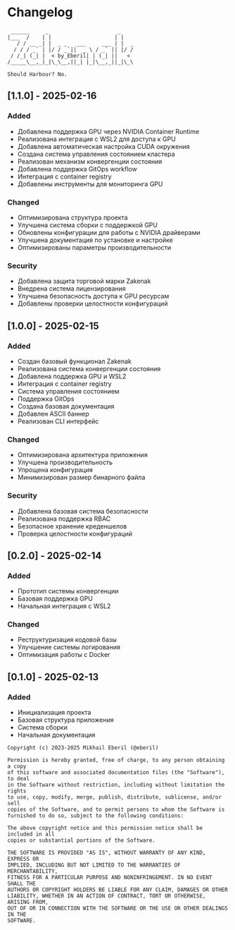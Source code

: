 # Changelog
```ascii
 ______     _                      _    
|___  /    | |                    | |   
   / / __ _| |  _ _   ___     ___ | |  _
  / / / _` | |/ / _`||  _ \ / _` || |/ /
 / /_| (_| |  < by_Eberil| | (_| ||   < 
/_____\__,_|_|\_\__,||_| |_|\__,_||_|\_\

Should Harbour?	No.
```
## [1.1.0] -  2025-02-16

### Added
- Добавлена поддержка GPU через NVIDIA Container Runtime
- Реализована интеграция с WSL2 для доступа к GPU
- Добавлена автоматическая настройка CUDA окружения
- Создана система управления состоянием кластера
- Реализован механизм конвергенции состояния
- Добавлена поддержка GitOps workflow
- Интеграция с container registry
- Добавлены инструменты для мониторинга GPU

### Changed
- Оптимизирована структура проекта
- Улучшена система сборки с поддержкой GPU
- Обновлены конфигурации для работы с NVIDIA драйверами
- Улучшена документация по установке и настройке
- Оптимизированы параметры производительности

### Security
- Добавлена защита торговой марки Zakenak
- Внедрена система лицензирования
- Улучшена безопасность доступа к GPU ресурсам
- Добавлены проверки целостности конфигураций

## [1.0.0] -  2025-02-15

### Added
- Создан базовый функционал Zakenak
- Реализована система конвергенции состояния
- Добавлена поддержка GPU и WSL2
- Интеграция с container registry
- Система управления состоянием
- Поддержка GitOps
- Создана базовая документация
- Добавлен ASCII баннер
- Реализован CLI интерфейс

### Changed
- Оптимизирована архитектура приложения
- Улучшена производительность
- Упрощена конфигурация
- Минимизирован размер бинарного файла

### Security
- Добавлена базовая система безопасности
- Реализована поддержка RBAC
- Безопасное хранение креденшелов
- Проверка целостности конфигураций

## [0.2.0] -  2025-02-14

### Added
- Прототип системы конвергенции
- Базовая поддержка GPU
- Начальная интеграция с WSL2

### Changed
- Реструктуризация кодовой базы
- Улучшение системы логирования
- Оптимизация работы с Docker

## [0.1.0] -  2025-02-13

### Added
- Инициализация проекта
- Базовая структура приложения
- Система сборки
- Начальная документация

```plain text
Copyright (c) 2023-2025 Mikhail Eberil (@eberil)

Permission is hereby granted, free of charge, to any person obtaining a copy
of this software and associated documentation files (the "Software"), to deal
in the Software without restriction, including without limitation the rights
to use, copy, modify, merge, publish, distribute, sublicense, and/or sell
copies of the Software, and to permit persons to whom the Software is
furnished to do so, subject to the following conditions:

The above copyright notice and this permission notice shall be included in all
copies or substantial portions of the Software.

THE SOFTWARE IS PROVIDED "AS IS", WITHOUT WARRANTY OF ANY KIND, EXPRESS OR
IMPLIED, INCLUDING BUT NOT LIMITED TO THE WARRANTIES OF MERCHANTABILITY,
FITNESS FOR A PARTICULAR PURPOSE AND NONINFRINGEMENT. IN NO EVENT SHALL THE
AUTHORS OR COPYRIGHT HOLDERS BE LIABLE FOR ANY CLAIM, DAMAGES OR OTHER
LIABILITY, WHETHER IN AN ACTION OF CONTRACT, TORT OR OTHERWISE, ARISING FROM,
OUT OF OR IN CONNECTION WITH THE SOFTWARE OR THE USE OR OTHER DEALINGS IN THE
SOFTWARE.
```
